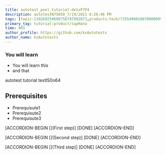 ```yaml
---
title: autotest_pool_tutorial-de1sP7P4
description: autotestN75050_7/19/2021 6:20:46 PM
tags: [topic:139269250608756787992873,products:tech/73554900100700000996,tutorial:experience/advanced]
primary_tag: tutorial:product/sapHana
time: 965
author_profile: https://github.com/ksAutotests
author_name: ksAutotests
---
```

### You will learn
- You will learn this
- and that

autotest tutorial textlS0o64

## Prerequisites
- Prerequisute1
- Prerequisute2
- Prerequisute3

[ACCORDION-BEGIN [](First step)]
[DONE]
[ACCORDION-END]

[ACCORDION-BEGIN [](Second step)]
[DONE]
[ACCORDION-END]

[ACCORDION-BEGIN [](Third step)]
[DONE]
[ACCORDION-END]

